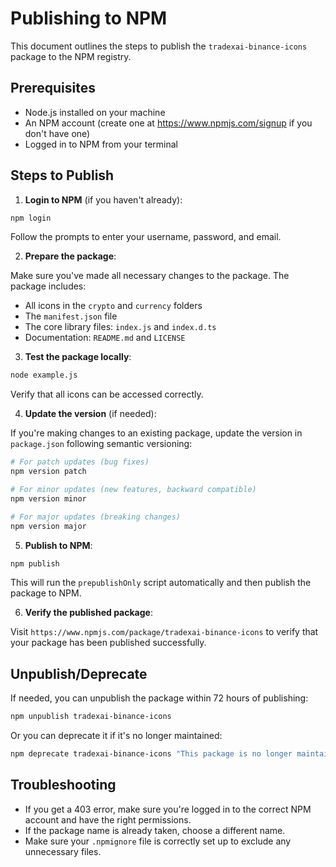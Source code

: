 # Publishing to NPM

This document outlines the steps to publish the `tradexai-binance-icons` package to the NPM registry.

## Prerequisites

- Node.js installed on your machine
- An NPM account (create one at https://www.npmjs.com/signup if you don't have one)
- Logged in to NPM from your terminal

## Steps to Publish

1. **Login to NPM** (if you haven't already):

```bash
npm login
```

Follow the prompts to enter your username, password, and email.

2. **Prepare the package**:

Make sure you've made all necessary changes to the package. The package includes:

- All icons in the `crypto` and `currency` folders
- The `manifest.json` file
- The core library files: `index.js` and `index.d.ts`
- Documentation: `README.md` and `LICENSE`

3. **Test the package locally**:

```bash
node example.js
```

Verify that all icons can be accessed correctly.

4. **Update the version** (if needed):

If you're making changes to an existing package, update the version in `package.json` following semantic versioning:

```bash
# For patch updates (bug fixes)
npm version patch

# For minor updates (new features, backward compatible)
npm version minor

# For major updates (breaking changes)
npm version major
```

5. **Publish to NPM**:

```bash
npm publish
```

This will run the `prepublishOnly` script automatically and then publish the package to NPM.

6. **Verify the published package**:

Visit `https://www.npmjs.com/package/tradexai-binance-icons` to verify that your package has been published successfully.

## Unpublish/Deprecate

If needed, you can unpublish the package within 72 hours of publishing:

```bash
npm unpublish tradexai-binance-icons
```

Or you can deprecate it if it's no longer maintained:

```bash
npm deprecate tradexai-binance-icons "This package is no longer maintained"
```

## Troubleshooting

- If you get a 403 error, make sure you're logged in to the correct NPM account and have the right permissions.
- If the package name is already taken, choose a different name.
- Make sure your `.npmignore` file is correctly set up to exclude any unnecessary files.
